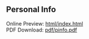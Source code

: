 Personal Info
---
Online Preview: [html/index.html](https://xuechinahb.github.io/pinfo/html/index.html)  
PDF Download: [pdf/pinfo.pdf](https://github.com/xuechinahb/pinfo/blob/master/pdf/pinfo.pdf?raw=true)